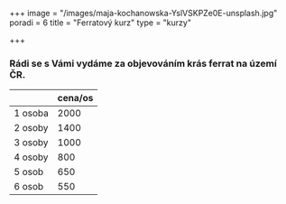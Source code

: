 +++
image = "/images/maja-kochanowska-YslVSKPZe0E-unsplash.jpg"
poradi = 6
title = "Ferratový kurz"
type = "kurzy"

+++
### Rádi se s Vámi vydáme za objevováním krás ferrat na území ČR.

|         | cena/os |
|---------|---------|
| 1 osoba | 2000    |
| 2 osoby | 1400    |
| 3 osoby | 1000    |
| 4 osoby | 800     |
| 5 osob  | 650     |
| 6 osob  | 550     |